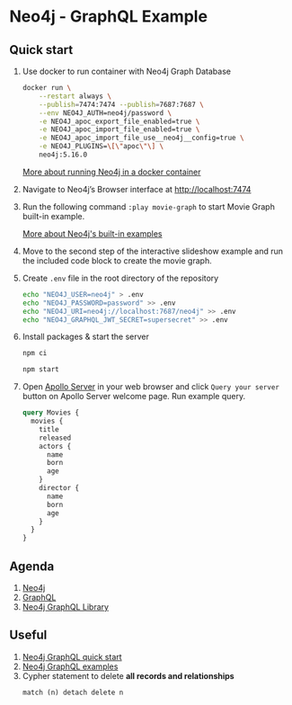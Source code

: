 # Neo4j - GraphQL Example

## Quick start

1. Use docker to run container with Neo4j Graph Database

    ```bash
    docker run \
        --restart always \
        --publish=7474:7474 --publish=7687:7687 \
        --env NEO4J_AUTH=neo4j/password \
        -e NEO4J_apoc_export_file_enabled=true \
        -e NEO4J_apoc_import_file_enabled=true \
        -e NEO4J_apoc_import_file_use__neo4j__config=true \
        -e NEO4J_PLUGINS=\[\"apoc\"\] \
        neo4j:5.16.0
    ```

    [More about running Neo4j in a docker container](https://neo4j.com/docs/operations-manual/5/docker/introduction/)

1. Navigate to Neo4j’s Browser interface at [http://localhost:7474](http://localhost:7474)

1. Run the following command `:play movie-graph` to start Movie Graph built-in example.

    [More about Neo4j's built-in examples](https://neo4j.com/developer/example-data/#built-in-examples)

1. Move to the second step of the interactive slideshow example and run the included code block to create the movie graph.

1. Create `.env` file in the root directory of the repository

    ```bash
    echo "NEO4J_USER=neo4j" > .env
    echo "NEO4J_PASSWORD=password" >> .env
    echo "NEO4J_URI=neo4j://localhost:7687/neo4j" >> .env
    echo "NEO4J_GRAPHQL_JWT_SECRET=supersecret" >> .env
    ```

1. Install packages & start the server

    ```bash
    npm ci
    ```

    ```bash
    npm start
    ```

1. Open [Apollo Server](http://localhost:4000) in your web browser and click `Query your server` button on Apollo Server welcome page. Run example query.

    ```graphql
    query Movies {
      movies {
        title
        released
        actors {
          name
          born
          age
        }
        director {
          name
          born
          age
        }
      }
    }
    ```

## Agenda

1. [Neo4j](readme/Neo4j.md)
1. [GraphQL](readme/GraphQL.md)
1. [Neo4j GraphQL Library](readme/Neo4jGraphQL/)

## Useful

1. [Neo4j GraphQL quick start](https://neo4j.com/developer/graphql/)
1. [Neo4j GraphQL examples](https://github.com/neo4j/graphql/tree/master/examples)
1. Cypher statement to delete **all records and relationships** 
    ```
    match (n) detach delete n
    ```
